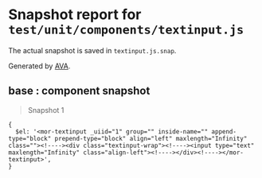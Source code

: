 # Snapshot report for `test/unit/components/textinput.js`

The actual snapshot is saved in `textinput.js.snap`.

Generated by [AVA](https://ava.li).

## base : component snapshot

> Snapshot 1

    {
      $el: '<mor-textinput _uiid="1" group="" inside-name="" append-type="block" prepend-type="block" align="left" maxlength="Infinity" class=""><!----><div class="textinput-wrap"><!----><input type="text" maxlength="Infinity" class="align-left"><!----></div><!----></mor-textinput>',
    }
